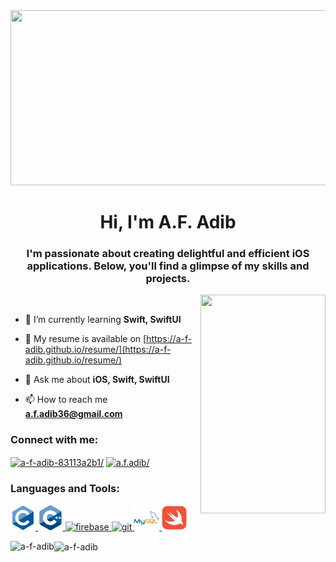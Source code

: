 
<img height="280" width= "1200" src="https://github.com/user-attachments/assets/8d4b51e4-edc2-44a6-acf7-1d0c8b817067">

<h1 align="center">Hi, I'm A.F. Adib</h1>
<h3 align="center">I'm passionate about creating delightful and efficient iOS applications. Below, you'll find a glimpse of my skills and projects.</h3>
<img align="right" height="350" width= "200" src="https://transform.nws.ai/https%3A//cdn.thenewsroom.io/platform/story_media/1288815108/swift_iphone.gif/w_1200,c_limit/">
<p align="left"> <a href="https://twitter.com/" target="blank"><img src="https://img.shields.io/twitter/follow/?logo=twitter&style=for-the-badge" alt="" /></a> </p>



- 🌱 I’m currently learning **Swift, SwiftUI**

- 📝 My resume is available on [https://a-f-adib.github.io/resume/](https://a-f-adib.github.io/resume/)

- 💬 Ask me about **iOS, Swift, SwiftUI**

- 📫 How to reach me **a.f.adib36@gmail.com**

<h3 align="left">Connect with me:</h3>
<p align="left">
<a href="https://linkedin.com/in/a-f-adib-83113a2b1/" target="blank"><img align="center" src="https://raw.githubusercontent.com/rahuldkjain/github-profile-readme-generator/master/src/images/icons/Social/linked-in-alt.svg" alt="a-f-adib-83113a2b1/" height="30" width="40" /></a>
<a href="https://instagram.com/a.f.adib/" target="blank"><img align="center" src="https://raw.githubusercontent.com/rahuldkjain/github-profile-readme-generator/master/src/images/icons/Social/instagram.svg" alt="a.f.adib/" height="30" width="40" /></a>
</p>

<h3 align="left">Languages and Tools:</h3>
<p align="left"> <a href="https://www.cprogramming.com/" target="_blank" rel="noreferrer"> <img src="https://raw.githubusercontent.com/devicons/devicon/master/icons/c/c-original.svg" alt="c" width="40" height="40"/> </a> <a href="https://www.w3schools.com/cpp/" target="_blank" rel="noreferrer"> <img src="https://raw.githubusercontent.com/devicons/devicon/master/icons/cplusplus/cplusplus-original.svg" alt="cplusplus" width="40" height="40"/> </a> <a href="https://firebase.google.com/" target="_blank" rel="noreferrer"> <img src="https://www.vectorlogo.zone/logos/firebase/firebase-icon.svg" alt="firebase" width="40" height="40"/> </a> <a href="https://git-scm.com/" target="_blank" rel="noreferrer"> <img src="https://www.vectorlogo.zone/logos/git-scm/git-scm-icon.svg" alt="git" width="40" height="40"/> </a> <a href="https://www.mysql.com/" target="_blank" rel="noreferrer"> <img src="https://raw.githubusercontent.com/devicons/devicon/master/icons/mysql/mysql-original-wordmark.svg" alt="mysql" width="40" height="40"/> </a> <a href="https://developer.apple.com/swift/" target="_blank" rel="noreferrer"> <img src="https://raw.githubusercontent.com/devicons/devicon/master/icons/swift/swift-original.svg" alt="swift" width="40" height="40"/> </a> </p>

<p><img align="left" src="https://github-readme-stats.vercel.app/api/top-langs?username=a-f-adib&show_icons=true&locale=en&layout=compact" alt="a-f-adib" /></p>


<p><img align="center" src="https://github-readme-streak-stats.herokuapp.com/?user=a-f-adib&" alt="a-f-adib" /></p>

